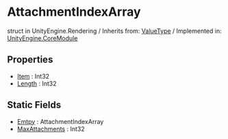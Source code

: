 # AttachmentIndexArray
struct in UnityEngine.Rendering
 / Inherits from: <a href="https://docs.unity3d.com/6000.0/Documentation/ScriptReference/ValueType.html">ValueType</a> / Implemented in: <a href="https://docs.unity3d.com/6000.0/Documentation/ScriptReference/UnityEngine.CoreModule.html">UnityEngine.CoreModule</a>

## Properties
- <a href="https://docs.unity3d.com/6000.0/Documentation/ScriptReference/AttachmentIndexArray-Item.html">Item</a> : Int32
- <a href="https://docs.unity3d.com/6000.0/Documentation/ScriptReference/AttachmentIndexArray-Length.html">Length</a> : Int32

## Static Fields
- <a href="https://docs.unity3d.com/6000.0/Documentation/ScriptReference/AttachmentIndexArray-Emtpy.html">Emtpy</a> : AttachmentIndexArray
- <a href="https://docs.unity3d.com/6000.0/Documentation/ScriptReference/AttachmentIndexArray-MaxAttachments.html">MaxAttachments</a> : Int32
